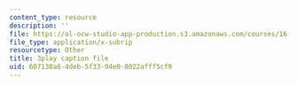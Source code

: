 ```yaml
---
content_type: resource
description: ''
file: https://ol-ocw-studio-app-production.s3.amazonaws.com/courses/16-660j-introduction-to-lean-six-sigma-methods-january-iap-2012/607138a64deb5f3394e08022afff5cf9_I-DIXcoeaNQ.vtt
file_type: application/x-subrip
resourcetype: Other
title: 3play caption file
uid: 607138a6-4deb-5f33-94e0-8022afff5cf9
---
```

